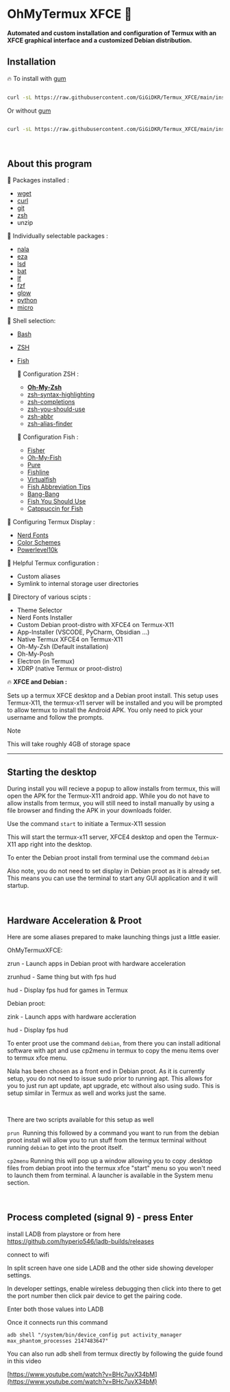 # OhMyTermux XFCE 🧊

**Automated and custom installation and configuration of Termux with an XFCE graphical interface and a customized Debian distribution.**


## Installation

🔥 To install with [gum](https://github.com/charmbracelet/gum)

```bash

curl -sL https://raw.githubusercontent.com/GiGiDKR/Termux_XFCE/main/install_gum.sh -o install_gum.sh && chmod +x install_gum.sh && ./install_gum.sh --gum

```

Or without [gum](https://github.com/charmbracelet/gum)
```bash

curl -sL https://raw.githubusercontent.com/GiGiDKR/Termux_XFCE/main/install_gum.sh -o install_gum.sh && chmod +x install_gum.sh && ./install_gum.sh

```


&nbsp;

## About this program 

🧊 Packages installed :

- [wget](https://github.com/mirror/wget)
- [curl](https://github.com/curl/curl)
- [git](https://github.com/git/git)
- [zsh](https://github.com/zsh-users/zsh)
- unzip

🧊 Individually selectable packages :

- [nala](https://github.com/volitank/nala)
- [eza](https://github.com/eza-community/eza)
- [lsd](https://github.com/lsd-rs/lsd)
- [bat](https://github.com/sharkdp/bat)
- [lf](https://github.com/gokcehan/lf)
- [fzf](https://github.com/junegunn/fzf)
- [glow](https://github.com/charmbracelet/glow)
- [python](https://github.com/python)
- [micro](https://github.com/zyedidia/micro)


🧊 Shell selection: 
* [Bash](https://git.savannah.gnu.org/cgit/bash.git/=)
* [ZSH](https://www.zsh.org/)
* [Fish](https://github.com/fish-shell/fish-shell)


  🧊 Configuration ZSH : 

    - **[Oh-My-Zsh](https://github.com/ohmyzsh/ohmyzsh)**
    - [zsh-syntax-highlighting](https://github.com/zsh-users/zsh-syntax-highlighting)
    - [zsh-completions](https://github.com/zsh-users/zsh-completions)
    - [zsh-you-should-use](https://github.com/MichaelAquilina/zsh-you-should-use)
    - [zsh-abbr](https://github.com/olets/zsh-abbr)
    - [zsh-alias-finder](https://github.com/ohmyzsh/ohmyzsh/tree/master/plugins/alias-finder)

  🧊 Configuration Fish : 
  
   - [Fisher](https://github.com/jorgebucaran/fisher)
   - [Oh-My-Fish](https://github.com/oh-my-fish/oh-my-fish)
   - [Pure](https://github.com/pure-fish/pure)
   - [Fishline](https://github.com/0rax/fishline)
   - [Virtualfish](https://github.com/justinmayer/virtualfish)
   - [Fish Abbreviation Tips](https://github.com/gazorby/fish-abbreviation-tips)
   - [Bang-Bang](https://github.com/oh-my-fish/plugin-bang-bang)
   - [Fish You Should Use](https://github.com/paysonwallach/fish-you-should-use)
   - [Catppuccin for Fish](https://github.com/catppuccin/fish)

🧊 Configuring Termux Display :

- [Nerd Fonts](https://github.com/ryanoasis/nerd-fonts) 
- [Color Schemes](https://github.com/mbadolato/iTerm2-Color-Schemes)
- [Powerlevel10k](https://github.com/romkatv/powerlevel10k)

🧊 Helpful Termux configuration :

- Custom aliases
- Symlink to internal storage user directories

🧊 Directory of various scipts :

- Theme Selector
- Nerd Fonts Installer
- Custom Debian proot-distro with XFCE4 on Termux-X11
- App-Installer (VSCODE, PyCharm, Obsidian ...)
- Native Termux XFCE4 on Termux-X11
- Oh-My-Zsh (Default installation)
- Oh-My-Posh
- Electron (in Termux)
- XDRP (native Termux or proot-distro)

🔥 **XFCE and Debian :**

Sets up a termux XFCE desktop and a Debian proot install.
This setup uses Termux-X11, the termux-x11 server will be installed and you will be prompted to allow termux to install the Android APK.
You only need to pick your username and follow the prompts.

> [!NOTE]
> This will take roughly 4GB of storage space

---

## Starting the desktop

  

During install you will recieve a popup to allow installs from termux, this will open the APK for the Termux-X11 android app. While you do not have to allow installs from termux, you will still need to install manually by using a file browser and finding the APK in your downloads folder.

Use the command ```start``` to initiate a Termux-X11 session

This will start the termux-x11 server, XFCE4 desktop and open the Termux-X11 app right into the desktop.

  

To enter the Debian proot install from terminal use the command ```debian```

  

Also note, you do not need to set display in Debian proot as it is already set. This means you can use the terminal to start any GUI application and it will startup.

  

&nbsp;

  

## Hardware Acceleration & Proot

  

Here are some aliases prepared to make launching things just a little easier.

  

OhMyTermuxXFCE:

  

zrun - Launch apps in Debian proot with hardware acceleration

  

zrunhud - Same thing but with fps hud

  

hud - Display fps hud for games in Termux

  

Debian proot:

  

zink - Launch apps with hardware accleration

  

hud - Display fps hud

To enter proot use the command ```debian```, from there you can install aditional software with apt and use cp2menu in termux to copy the menu items over to termux xfce menu.

  

Nala has been chosen as a front end in Debian proot. As it is currently setup, you do not need to issue sudo prior to running apt. This allows for you to just run apt update, apt upgrade, etc without also using sudo. This is setup similar in Termux as well and works just the same.

  

&nbsp;

  

There are two scripts available for this setup as well

```prun```  Running this followed by a command you want to run from the debian proot install will allow you to run stuff from the termux terminal without running ```debian``` to get into the proot itself.

```cp2menu``` Running this will pop up a window allowing you to copy .desktop files from debian proot into the termux xfce "start" menu so you won't need to launch them from terminal. A launcher is available in the System menu section.

  

&nbsp;

  

## Process completed (signal 9) - press Enter

  

install LADB from playstore or from here https://github.com/hyperio546/ladb-builds/releases

  

connect to wifi  

In split screen have one side LADB and the other side showing developer settings.

In developer settings, enable wireless debugging then click into there to get the port number then click pair device to get the pairing code.

Enter both those values into LADB

Once it connects run this command

```adb shell "/system/bin/device_config put activity_manager max_phantom_processes 2147483647"```

  

You can also run adb shell from termux directly by following the guide found in this video

  

[https://www.youtube.com/watch?v=BHc7uvX34bM](https://www.youtube.com/watch?v=BHc7uvX34bM)
